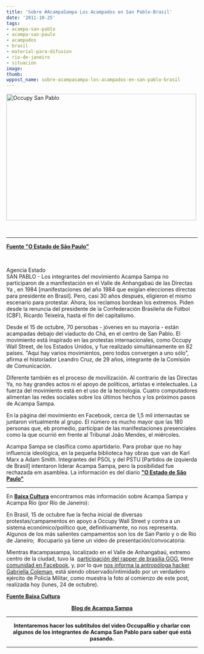 ```yaml
---
title: 'Sobre #AcampaSampa Los Acampados en San Pablo-Brasil'
date: '2011-10-25'
tags:
- acampa-san-pablo
- acampa-sao-paulo
- acampados
- brasil
- material-para-difusion
- rio-de-janeiro
- situacion
image: 
thumb: 
wppost_name: sobre-acampasampa-los-acampados-en-san-pablo-brasil
---
```


<a href="https://partidopirata.com.ar/wp-content/uploads/2011/10/occupy-sao-paulo.jpg"><img class="size-full wp-image-2095" title="occupy-sao-paulo" src="https://partidopirata.com.ar/wp-content/uploads/2011/10/occupy-sao-paulo.jpg" alt="Occupy San Pablo" width="500" height="333" /></a>


&nbsp;

<hr />

<strong><a href="http://economia.estadao.com.br/noticias/economia,tecnologia-e-trunfo-do-acampa-sampa,89348,0.htm" target="_blank">Fuente "O Estado de São Paulo"</a></strong>

&nbsp;
<div>Agencia Estado</div>
SAN PABLO - Los integrantes del movimiento Acampa Sampa no participaron de a manifestación en el Valle de Anhangabaú de las Directas Ya , en 1984 [manifestaciones del año 1984 que exigían elecciones directas para presidente en Brasil]. Pero, casi 30 años después, eligieron el mismo escenario para protestar. Ahora, los reclamos bordean los extremos. Piden desde la renuncia del presidente de la Confederación Brasileña de Fútbol (CBF), Ricardo Teixeira, hasta el fin del capitalismo.

Desde el 15 de octubre, 70 persobas - jóvenes en su mayoria - están acampadas debajo del viaducto do Chá, en el centro de San Pablo. El movimiento está inspirado en las protestas internacionales, como Occupy Wall Street, de los Estados Unidos, y fue realizado simultáneamente en 82 países. "Aqui hay varios movimientos, pero todos convergen a uno sólo", afirma el historiador Leandro Cruz, de 29 años, integrante de la Comisión de Comunicación.

Diferente también es el proceso de movilización. Al contrario de las Directas Ya, no hay grandes actos ni el apoyo de políticos, artistas e intelectuales. La fuerza del movimiento está en el uso de la tecnologia. Cuatro computadores alimentan las redes sociales sobre los últimos hechos y los próximos pasos de Acampa Sampa.

En la página del movimiento en Facebook, cerca de 1,5 mil internautas se juntaron virtualmente al grupo. El número es mucho mayor que las 180 personas que, eb promedio, participan de las manifestaciones presenciales como la que ocurrió em frente al Tribunal João Mendes, el miércoles.

Acampa Sampa se clasifica como apartidario. Para probar que no hay influencia ideológica, en la pequeña biblioteca hay obras que van de Karl Marx a Adam Smith. Integrantes del PSOL y del PSTU [Partidos de izquierda de Brasil] intentaron liderar Acampa Sampa, pero la posibilidad fue rechazada em asamblea. La información es del diario <strong></strong><strong><a href="http://economia.estadao.com.br/noticias/economia,tecnologia-e-trunfo-do-acampa-sampa,89348,0.htm" target="_blank">"O Estado de São Paulo"</a></strong><strong></strong>

<hr />

En <strong><a href="http://baixacultura.org/2011/10/24/o-comercial-e-propagacao-do-occupy-wall-street/" target="_blank">Baixa Cultura</a></strong> encontramos más información sobre Acampa Sampa y Acampa Río (por Río de Janeiro):

En Brasil, 15 de octubre fue la fecha inicial de diversas protestas/campamentos en apoyo a Occupy Wall Street y contra a un sistema económico/político que, definitivamente, no nos representa. Algunos de los más salientes campamentos son los de San Panlo y o de Rio de Janeiro;  #ocupario ya tiene un video de presentación/convocatoria:

Mientras #acampasampa, localizado en el Valle de Anhangabaú, extremo centro de la ciudad, tuvo la  <a href="http://www.youtube.com/watch?feature=player_embedded&amp;v=WtCshAXbf0I" target="_blank">participación del rapper de brasília GOG</a>, tiene <a href="http://www.facebook.com/acampasampa" target="_blank">comunidad en Facebook</a>, y, por lo que <a href="http://gabriellacoleman.org/blog/" target="_blank">nos informa la antropóloga hacker Gabriella Coleman</a>, está siendo observado/intimidado por un verdadero ejército de Policía Militar, como muestra la foto al comienzo de este post, realizada hoy (lunes, 24 de octubre).

<strong><a href="http://baixacultura.org/2011/10/24/o-comercial-e-propagacao-do-occupy-wall-street/" target="_blank">Fuente Baixa Cultura</a></strong>
<p style="text-align: center;"><strong><a href="http://15osp.org/" target="_blank">Blog de Acampa Sampa</a></strong></p>


<hr />
<p style="text-align: center;"><strong>Intentaremos hacer los subtítulos del video OccupaRio y charlar con algunos de los integrantes de Acampa San Pablo para saber qué está pasando.</strong></p>


<hr />
